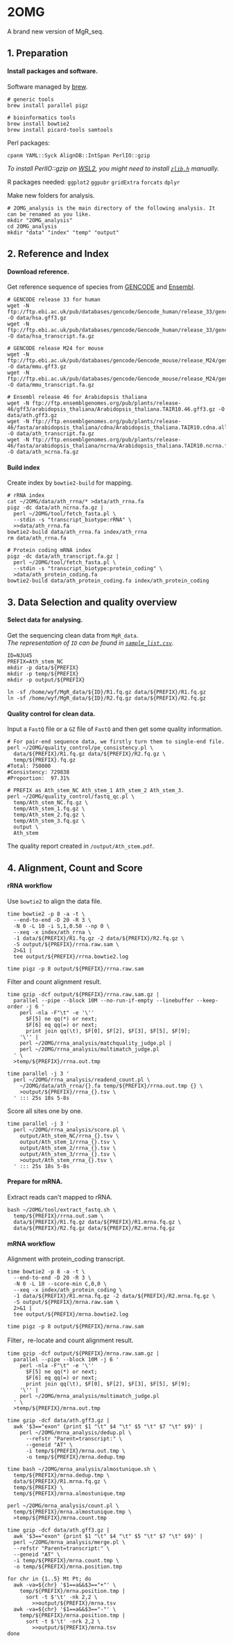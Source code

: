 # 2OMG
A brand new version of MgR_seq.

## 1. Preparation
#### Install packages and software.

Software managed by [brew](https://brew.sh/).
```shell script
# generic tools
brew install parallel pigz

# bioinformatics tools
brew install bowtie2
brew install picard-tools samtools
```

Perl packages:
```shell script
cpanm YAML::Syck AlignDB::IntSpan PerlIO::gzip
``` 
*To install PerlIO::gzip on [WSL2](https://devblogs.microsoft.com/commandline/announcing-wsl-2/), you might need to install [`zlib.h`](http://www.zlib.net/) manually.*

R packages needed:
`ggplot2` `ggpubr` `gridExtra` `forcats` `dplyr`

Make new folders for analysis.
```shell script
# 2OMG_analysis is the main directory of the following analysis. It can be renamed as you like.
mkdir "2OMG_analysis"
cd 2OMG_analysis
mkdir "data" "index" "temp" "output"
```

## 2. Reference and Index
#### Download reference.
Get reference sequence of species from [GENCODE](https://www.gencodegenes.org/) and [Ensembl](http://plants.ensembl.org/Arabidopsis_thaliana/Info/Index?db=core).
```shell script
# GENCODE release 33 for human
wget -N ftp://ftp.ebi.ac.uk/pub/databases/gencode/Gencode_human/release_33/gencode.v33.annotation.gff3.gz -O data/hsa.gff3.gz
wget -N ftp://ftp.ebi.ac.uk/pub/databases/gencode/Gencode_human/release_33/gencode.v33.transcripts.fa.gz -O data/hsa_transcript.fa.gz

# GENCODE release M24 for mouse
wget -N ftp://ftp.ebi.ac.uk/pub/databases/gencode/Gencode_mouse/release_M24/gencode.vM24.annotation.gff3.gz -O data/mmu.gff3.gz
wget -N ftp://ftp.ebi.ac.uk/pub/databases/gencode/Gencode_mouse/release_M24/gencode.vM24.transcripts.fa.gz -O data/mmu_transcript.fa.gz

# Ensembl release 46 for Arabidopsis thaliana
wget -N ftp://ftp.ensemblgenomes.org/pub/plants/release-46/gff3/arabidopsis_thaliana/Arabidopsis_thaliana.TAIR10.46.gff3.gz -O data/ath.gff3.gz
wget -N ftp://ftp.ensemblgenomes.org/pub/plants/release-46/fasta/arabidopsis_thaliana/cdna/Arabidopsis_thaliana.TAIR10.cdna.all.fa.gz -O data/ath_transcript.fa.gz
wget -N ftp://ftp.ensemblgenomes.org/pub/plants/release-46/fasta/arabidopsis_thaliana/ncrna/Arabidopsis_thaliana.TAIR10.ncrna.fa.gz -O data/ath_ncrna.fa.gz
```

#### Build index
Create index by `bowtie2-build` for mapping.
```shell script
# rRNA index
cat ~/2OMG/data/ath_rrna/* >data/ath_rrna.fa
pigz -dc data/ath_ncrna.fa.gz |
  perl ~/2OMG/tool/fetch_fasta.pl \
  --stdin -s "transcript_biotype:rRNA" \
  >>data/ath_rrna.fa
bowtie2-build data/ath_rrna.fa index/ath_rrna
rm data/ath_rrna.fa

# Protein coding mRNA index
pigz -dc data/ath_transcript.fa.gz |
  perl ~/2OMG/tool/fetch_fasta.pl \
  --stdin -s "transcript_biotype:protein_coding" \
  >data/ath_protein_coding.fa
bowtie2-build data/ath_protein_coding.fa index/ath_protein_coding
```

## 3. Data Selection and quality overview
#### Select data for analysing.
Get the sequencing clean data from `MgR_data`.  
*The representation of `ID` can be found in [`sample_list.csv`](/sample_list.csv).*
```shell script
ID=NJU45
PREFIX=Ath_stem_NC
mkdir -p data/${PREFIX}
mkdir -p temp/${PREFIX}
mkdir -p output/${PREFIX}

ln -sf /home/wyf/MgR_data/${ID}/R1.fq.gz data/${PREFIX}/R1.fq.gz
ln -sf /home/wyf/MgR_data/${ID}/R2.fq.gz data/${PREFIX}/R2.fq.gz
```

#### Quality control for clean data.
Input a `FastQ` file or a `GZ` file of `FastQ` and then get some quality information.
```shell script
# For pair-end sequence data, we firstly turn them to single-end file.
perl ~/2OMG/quality_control/pe_consistency.pl \
  data/${PREFIX}/R1.fq.gz data/${PREFIX}/R2.fq.gz \
  temp/${PREFIX}.fq.gz
#Total: 750000
#Consistency: 729838
#Proportion:  97.31%

# PREFIX as Ath_stem_NC Ath_stem_1 Ath_stem_2 Ath_stem_3.
perl ~/2OMG/quality_control/fastq_qc.pl \
  temp/Ath_stem_NC.fq.gz \
  temp/Ath_stem_1.fq.gz \
  temp/Ath_stem_2.fq.gz \
  temp/Ath_stem_3.fq.gz \
  output \
  Ath_stem
```
The quality report created in `/output/Ath_stem.pdf`.

## 4. Alignment, Count and Score
#### rRNA workflow
Use `bowtie2` to align the data file.
```shell script
time bowtie2 -p 8 -a -t \
  --end-to-end -D 20 -R 3 \
  -N 0 -L 10 -i S,1,0.50 --np 0 \
  --xeq -x index/ath_rrna \
  -1 data/${PREFIX}/R1.fq.gz -2 data/${PREFIX}/R2.fq.gz \
  -S output/${PREFIX}/rrna.raw.sam \
  2>&1 |
  tee output/${PREFIX}/rrna.bowtie2.log

time pigz -p 8 output/${PREFIX}/rrna.raw.sam
```
Filter and count alignment result.
```shell script
time gzip -dcf output/${PREFIX}/rrna.raw.sam.gz |
  parallel --pipe --block 10M --no-run-if-empty --linebuffer --keep-order -j 6 '
    perl -nla -F"\t" -e '\''
      $F[5] ne qq(*) or next;
      $F[6] eq qq(=) or next;
      print join qq(\t), $F[0], $F[2], $F[3], $F[5], $F[9];
    '\'' |
    perl ~/2OMG/rrna_analysis/matchquality_judge.pl |
    perl ~/2OMG/rrna_analysis/multimatch_judge.pl
  ' \
  >temp/${PREFIX}/rrna.out.tmp

time parallel -j 3 '
  perl ~/2OMG/rrna_analysis/readend_count.pl \
    ~/2OMG/data/ath_rrna/{}.fa temp/${PREFIX}/rrna.out.tmp {} \
    >output/${PREFIX}/rrna_{}.tsv \
  ' ::: 25s 18s 5-8s
```
Score all sites one by one.
```shell script
time parallel -j 3 '
  perl ~/2OMG/rrna_analysis/score.pl \
    output/Ath_stem_NC/rrna_{}.tsv \
    output/Ath_stem_1/rrna_{}.tsv \
    output/Ath_stem_2/rrna_{}.tsv \
    output/Ath_stem_3/rrna_{}.tsv \
    >output/Ath_stem_rrna_{}.tsv \
  ' ::: 25s 18s 5-8s
```

#### Prepare for mRNA.
Extract reads can't mapped to rRNA.
```shell script
bash ~/2OMG/tool/extract_fastq.sh \
  temp/${PREFIX}/rrna.out.sam \
  data/${PREFIX}/R1.fq.gz data/${PREFIX}/R1.mrna.fq.gz \
  data/${PREFIX}/R2.fq.gz data/${PREFIX}/R2.mrna.fq.gz
```

#### mRNA workflow
Alignment with protein_coding transcript.
```shell script
time bowtie2 -p 8 -a -t \
  --end-to-end -D 20 -R 3 \
  -N 0 -L 10 --score-min C,0,0 \
  --xeq -x index/ath_protein_coding \
  -1 data/${PREFIX}/R1.mrna.fq.gz -2 data/${PREFIX}/R2.mrna.fq.gz \
  -S output/${PREFIX}/mrna.raw.sam \
  2>&1 |
  tee output/${PREFIX}/mrna.bowtie2.log

time pigz -p 8 output/${PREFIX}/mrna.raw.sam
```
Filter，re-locate and count alignment result.
```shell script
time gzip -dcf output/${PREFIX}/mrna.raw.sam.gz |
  parallel --pipe --block 10M -j 6 '
    perl -nla -F"\t" -e '\''
      $F[5] ne qq(*) or next;
      $F[6] eq qq(=) or next;
      print join qq(\t), $F[0], $F[2], $F[3], $F[5], $F[9];
    '\'' |
    perl ~/2OMG/mrna_analysis/multimatch_judge.pl
  ' \
  >temp/${PREFIX}/mrna.out.tmp

time gzip -dcf data/ath.gff3.gz |
  awk '$3=="exon" {print $1 "\t" $4 "\t" $5 "\t" $7 "\t" $9}' |
    perl ~/2OMG/mrna_analysis/dedup.pl \
      --refstr "Parent=transcript:" \
      --geneid "AT" \
      -i temp/${PREFIX}/mrna.out.tmp \
      -o temp/${PREFIX}/mrna.dedup.tmp

time bash ~/2OMG/mrna_analysis/almostunique.sh \
  temp/${PREFIX}/mrna.dedup.tmp \
  data/${PREFIX}/R1.mrna.fq.gz \
  temp/${PREFIX} \
  temp/${PREFIX}/mrna.almostunique.tmp

perl ~/2OMG/mrna_analysis/count.pl \
  temp/${PREFIX}/mrna.almostunique.tmp \
  >temp/${PREFIX}/mrna.count.tmp

time gzip -dcf data/ath.gff3.gz |
  awk '$3=="exon" {print $1 "\t" $4 "\t" $5 "\t" $7 "\t" $9}' |
  perl ~/2OMG/mrna_analysis/merge.pl \
  --refstr "Parent=transcript:" \
  --geneid "AT" \
  -i temp/${PREFIX}/mrna.count.tmp \
  -o temp/${PREFIX}/mrna.position.tmp

for chr in {1..5} Mt Pt; do
  awk -va=${chr} '$1==a&&$3=="+"' \
    temp/${PREFIX}/mrna.position.tmp |
      sort -t $'\t' -nk 2,2 \
        >>output/${PREFIX}/mrna.tsv
  awk -va=${chr} '$1==a&&$3=="-"' \
    temp/${PREFIX}/mrna.position.tmp |
      sort -t $'\t' -nrk 2,2 \
        >>output/${PREFIX}/mrna.tsv
done

```



